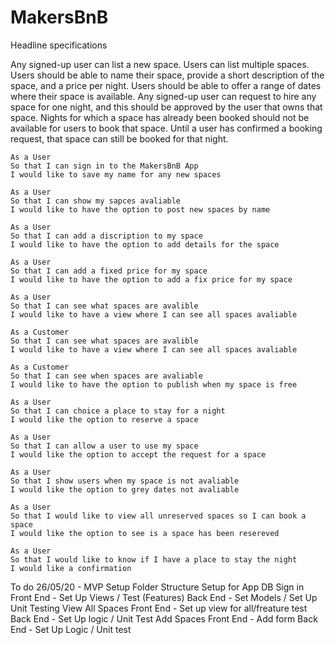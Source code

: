 # MakersBnB
Headline specifications

Any signed-up user can list a new space.
Users can list multiple spaces.
Users should be able to name their space, provide a short description of the space, and a price per night.
Users should be able to offer a range of dates where their space is available.
Any signed-up user can request to hire any space for one night, and this should be approved by the user that owns that space.
Nights for which a space has already been booked should not be available for users to book that space.
Until a user has confirmed a booking request, that space can still be booked for that night.


```
As a User
So that I can sign in to the MakersBnB App
I would like to save my name for any new spaces 
```

```
As a User
So that I can show my sapces avaliable 
I would like to have the option to post new spaces by name 
```

```
As a User
So that I can add a discription to my space 
I would like to have the option to add details for the space 
```

```
As a User
So that I can add a fixed price for my space 
I would like to have the option to add a fix price for my space 
```

```
As a User 
So that I can see what spaces are avalible 
I would like to have a view where I can see all spaces avaliable
```

```
As a Customer 
So that I can see what spaces are avalible 
I would like to have a view where I can see all spaces avaliable
```

```
As a Customer 
So that I can see when spaces are avaliable 
I would like to have the option to publish when my space is free
```

```
As a User 
So that I can choice a place to stay for a night
I would like the option to reserve a space 
```

```
As a User 
So that I can allow a user to use my space
I would like the option to accept the request for a space
```

```
As a User 
So that I show users when my space is not avaliable 
I would like the option to grey dates not avaliable 
```

```
As a User 
So that I would like to view all unreserved spaces so I can book a space 
I would like the option to see is a space has been resereved 
```

```
As a User 
So that I would like to know if I have a place to stay the night 
I would like a confirmation  
```

To do 26/05/20 - MVP
 Setup Folder Structure 
 Setup for App DB 
 Sign in 
    Front End - Set Up Views / Test (Features)
    Back End - Set Models / Set Up Unit Testing 
 View All Spaces 
    Front End - Set up view for all/freature test
    Back End - Set Up logic / Unit Test 
 Add Spaces 
    Front End - Add form 
    Back End - Set Up Logic / Unit test